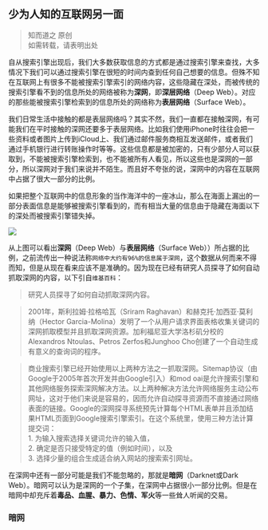 ## 少为人知的互联网另一面
>知而道之 原创    
>如需转载，请表明出处

自从搜索引擎出现后，我们大多数获取信息的方式都是通过搜索引擎来查找，大多情况下我们可以通过搜索引擎在很短的时间内查到任何自己想要的信息。但殊不知在互联网上有很多不能被搜索引擎索引的网络内容，这些隐藏在深处，而被传统的搜索引擎看不到的信息所处的网络被称为**深网**，即**深层网络**（Deep Web）。对应的那些能被搜索引擎检索到的信息所处的网络称为**表层网络**（Surface Web）。

我们日常生活中接触的都是表层网络吗？其实不然，我们一直都在接触深网，有可能我们在平时接触的深网还要多于表层网络。比如我们使用iPhone时往往会把一些资料或者图片上传到iCloud上、我们通过邮件服务商相互发送邮件，或者我们通过手机银行进行转账操作时等等。这些信息都是被加密的，只有少部分人可以获取到，不能被搜索引擎检索到，也不能被所有人看见，所以这些也是深网的一部分，所以深网对于我们来说并不陌生。而且好不夸张的说，深网中的内容在互联网中占据了很大一部分的比例。

如果把整个互联网中的信息形象的当作海洋中的一座冰山，那么在海面上漏出的一部分表面信息是能够被搜索引擎看到的，而有相当大量的信息由于隐藏在海面以下的深处而被搜索引擎错失掉。

![](https://github.com/GGGHub/Known-And-Said/blob/master/imgs/the-surface-and-the-deep-web.jpg)

从上图可以看出**深网**（Deep Web）与**表层网络**（Surface Web））所占据的比例，之前流传出一种说法称`网络中大约有96%的信息属于深网`，这个数据从何而来不得而知，但是从现在看来应该不是准确的。因为现在已经有研究人员探寻了如何自动抓取深网的内容，以下引自`维基百科`：

>研究人员探寻了如何自动抓取深网内容。

>2001年，斯利拉姆·拉格哈瓦（Sriram Raghavan）和赫克托·加西亚·莫利纳（Hector Garcia-Molina）发明了一个从用户请求界面表格收集关键词的深网抓取模型并且抓取深网资源。加利福尼亚大学洛杉矶分校的Alexandros Ntoulas、Petros Zerfos和Junghoo Cho创建了一个自动生成有意义的查询词的程序。     

>商业搜索引擎已经开始使用以上两种方法之一抓取深网。Sitemap协议（由Google于2005年首次开发并由Google引入）和mod oai是允许搜索引擎和其他网络服务探索深网解决方法。以上两种解决方法允许网络服务主动公布网址，这对于他们来说是容易的，因而允许自动探寻资源而不直接通过网络表面的链接。Google的深网探寻系统预先计算每个HTML表单并且添加结果HTML页面到Google搜索引擎索引。在这个系统里，使用三种方法计算提交词：  
    1. 为输入搜索选择关键词允许的输入值，    
    2. 确定是否只接受特定的值（例如时间），以及     
    3. 选择少量的组合生成适合纳入网站的搜索索引网址。      

在深网中还有一部分可能是我们不能忽略的，那就是**暗网**（Darknet或Dark Web）。暗网可以认为是深网的一个子集，在深网中占据很小一部分比例。但是在暗网中却充斥着**毒品、血腥、暴力、色情、军火**等一些耸人听闻的交易。

### 暗网











